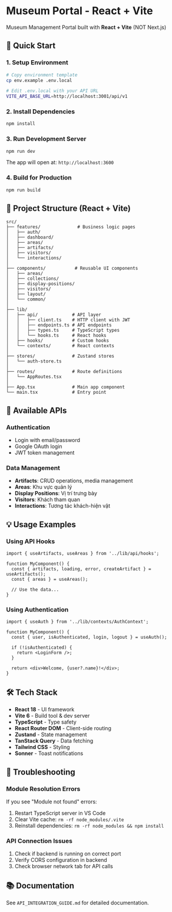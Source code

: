 # Museum Portal - React + Vite

Museum Management Portal built with **React + Vite** (NOT Next.js)

## 🚀 Quick Start

### 1. Setup Environment
```bash
# Copy environment template
cp env.example .env.local

# Edit .env.local with your API URL
VITE_API_BASE_URL=http://localhost:3001/api/v1
```

### 2. Install Dependencies
```bash
npm install
```

### 3. Run Development Server
```bash
npm run dev
```

The app will open at: `http://localhost:3600`

### 4. Build for Production
```bash
npm run build
```

## 📁 Project Structure (React + Vite)

```
src/
├── features/              # Business logic pages
│   ├── auth/
│   ├── dashboard/
│   ├── areas/
│   ├── artifacts/
│   ├── visitors/
│   └── interactions/
│
├── components/           # Reusable UI components
│   ├── areas/
│   ├── collections/
│   ├── display-positions/
│   ├── visitors/
│   ├── layout/
│   └── common/
│
├── lib/
│   ├── api/             # API layer
│   │   ├── client.ts    # HTTP client with JWT
│   │   ├── endpoints.ts # API endpoints
│   │   ├── types.ts     # TypeScript types
│   │   └── hooks.ts     # React hooks
│   ├── hooks/           # Custom hooks
│   └── contexts/        # React contexts
│
├── stores/              # Zustand stores
│   └── auth-store.ts
│
├── routes/              # Route definitions
│   └── AppRoutes.tsx
│
├── App.tsx              # Main app component
└── main.tsx             # Entry point
```

## 🔧 Available APIs

### Authentication
- Login with email/password
- Google OAuth login
- JWT token management

### Data Management
- **Artifacts**: CRUD operations, media management
- **Areas**: Khu vực quản lý
- **Display Positions**: Vị trí trưng bày
- **Visitors**: Khách tham quan
- **Interactions**: Tương tác khách-hiện vật

## 💡 Usage Examples

### Using API Hooks
```tsx
import { useArtifacts, useAreas } from '../lib/api/hooks';

function MyComponent() {
  const { artifacts, loading, error, createArtifact } = useArtifacts();
  const { areas } = useAreas();
  
  // Use the data...
}
```

### Using Authentication
```tsx
import { useAuth } from '../lib/contexts/AuthContext';

function MyComponent() {
  const { user, isAuthenticated, login, logout } = useAuth();
  
  if (!isAuthenticated) {
    return <LoginForm />;
  }
  
  return <div>Welcome, {user?.name}!</div>;
}
```

## 🛠️ Tech Stack

- **React 18** - UI framework
- **Vite 6** - Build tool & dev server
- **TypeScript** - Type safety
- **React Router DOM** - Client-side routing
- **Zustand** - State management
- **TanStack Query** - Data fetching
- **Tailwind CSS** - Styling
- **Sonner** - Toast notifications

## 🐛 Troubleshooting

### Module Resolution Errors
If you see "Module not found" errors:
1. Restart TypeScript server in VS Code
2. Clear Vite cache: `rm -rf node_modules/.vite`
3. Reinstall dependencies: `rm -rf node_modules && npm install`

### API Connection Issues
1. Check if backend is running on correct port
2. Verify CORS configuration in backend
3. Check browser network tab for API calls

## 📚 Documentation

See `API_INTEGRATION_GUIDE.md` for detailed documentation.